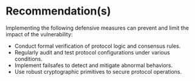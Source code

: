 # Recommendation(s)

Implementing the following defensive measures can prevent and limit the impact of the vulnerability:

- Conduct formal verification of protocol logic and consensus rules.  
- Regularly audit and test protocol configurations under various conditions.  
- Implement failsafes to detect and mitigate abnormal behaviors.  
- Use robust cryptographic primitives to secure protocol operations.
